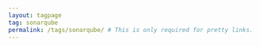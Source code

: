 ```yaml
---
layout: tagpage
tag: sonarqube
permalink: /tags/sonarqube/ # This is only required for pretty links.
---
```

